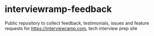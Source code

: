 # interviewramp-feedback
Public repository to collect feedback, testimonials, issues and feature requests for https://interviewramp.com, tech interview prep site
